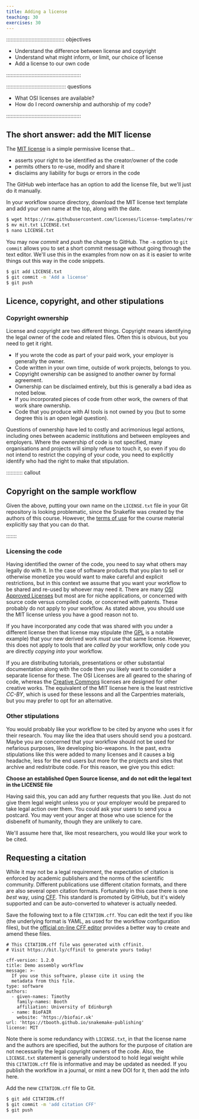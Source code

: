 ```yaml
---
title: Adding a license
teaching: 30
exercises: 30
---
```


::::::::::::::::::::::::::::::::::::::: objectives

- Understand the difference between license and copyright
- Understand what might inform, or limit, our choice of license
- Add a license to our own code

::::::::::::::::::::::::::::::::::::::::::::::::::

:::::::::::::::::::::::::::::::::::::::: questions

- What OSI licenses are available?
- How do I record ownership and authorship of my code?

::::::::::::::::::::::::::::::::::::::::::::::::::

## The short answer: add the MIT license

The [MIT license](https://opensource.org/license/mit) is a simple permissive license that...

* asserts your right to be identified as the creator/owner of the code
* permits others to re-use, modify and share it
* disclaims any liability for bugs or errors in the code

The GitHub web interface has an option to add the license file, but we'll just do it manually.

In your workflow source directory, download the MIT license text template and add your own name
at the top, along with the date.

```bash
$ wget https://raw.githubusercontent.com/licenses/license-templates/refs/heads/master/templates/mit.txt
$ mv mit.txt LICENSE.txt
$ nano LICENSE.txt
```

You may now *commit* and *push* the change to GitHub. The `-m` option to `git commit` allows you
to set a short commit message without going through the text editor. We'll use this in the examples
from now on as it is easier to write things out this way in the code snippets.

```bash
$ git add LICENSE.txt
$ git commit -m 'Add a license'
$ git push
```

## Licence, copyright, and other stipulations

### Copyright ownership

License and copyright are two different things. Copyright means identifying the legal owner of the
code and related files. Often this is obvious, but you need to get it right.

* If you wrote the code as part of your paid work, your employer is generally the owner.
* Code written in your own time, outside of work projects, belongs to you.
* Copyright ownership can be assigned to another owner by formal agreement.
* Ownership can be disclaimed entirely, but this is generally a bad idea as noted below.
* If you incorporated pieces of code from other work, the owners of that work share ownership.
* Code that you produce with AI tools is not owned by you (but to some degree this is an open
  legal question).

Questions of ownership have led to costly and acrimonious legal actions, including ones between
academic institutions and between employees and employers. Where the ownership of code is not
specified, many organisations and projects will simply refuse to touch it, so even if you do not
intend to restrict the copying of your code, you need to explicitly identify who had the right to
make that stipulation.

::::::::::: callout

## Copyright on the sample workflow

Given the above, putting your own name on the `LICENSE.txt` file in your Git repository is
looking problematic, since the Snakefile was created by the authors of this course. However, the
[terms of use](LICENSE.html) for the course material explicitly say that you can do that.

:::::::

### Licensing the code

Having identified the owner of the code, you need to say what others may legally do with it. In
the case of software products that you plan to sell or otherwise monetize you would want to make
careful and explicit restrictions, but in this context we assume that you want your workflow to
be shared and re-used by whoever may need it. There are many [OSI Approved Licenses](
https://opensource.org/licenses) but most are for niche applications, or concerned with source code
versus compiled code, or concerned with patents. These probably do not apply to your workflow. As
stated above, you should use the MIT license unless you have a good reason not to.

If you have incorporated any code that was shared with you under a different license then that
license may stipulate (the [GPL](https://opensource.org/license/gpl-3-0) is a notable example)
that your new derived work *must* use that same license. However, this does not apply to tools
that are *called by* your workflow, only code you are directly *copying into* your workflow.

If you are distributing tutorials, presentations or other substantial documentation along with the
code then you likely want to consider a separate license for these. The OSI Licenses are all geared
to the sharing of code, whereas the [Creative Commons](
https://creativecommons.org/share-your-work/cclicenses/) licenses are designed for other creative
works. The equivalent of the MIT license here is the least restrictive *CC-BY*, which is used for
these lessons and all the Carpentries materials, but you may prefer to opt for an alternative.

### Other stipulations

You would probably like your workflow to be cited by anyone who uses it for their research. You
may like the idea that users should send you a postcard. Maybe you are concerned that your
workflow should not be used for nefarious purposes, like developing bio-weapons. In the past,
extra stipulations like this were added to many licenses and it causes a big headache, less
for the end users but more for the projects and sites that archive and redistribute code. For this
reason, we give you this edict:

**Choose an established Open Source license, and do not edit the legal text in the LICENSE file**

Having said this, you can add any further requests that you like. Just do not give them legal
weight unless you or your employer would be prepared to take legal action over them. You could ask
your users to send you a postcard. You may vent your anger at those who use science for the
disbenefit of humanity, though they are unlikely to care.

We'll assume here that, like most researchers, you would like your work to be cited.

## Requesting a citation

While it may not be a legal requirement, the expectation of citation is enforced by academic
publishers and the norms of the scientific community. Different publications use different
citation formats, and there are also several open citation formats. Fortunately in this case there
is one *best* way, using [CFF](https://citation-file-format.github.io/). This standard
is promoted by GitHub, but it's widely supported and can be auto-converted to whatever is
actually needed.

Save the following text to a file `CITATION.cff`. You can edit the text if you like (the underlying
format is YAML, as used for the workflow configuration files), but the
[official on-line CFF editor](https://citation-file-format.github.io/cff-initializer-javascript/#/)
provides a better way to create and amend these files.

```
# This CITATION.cff file was generated with cffinit.
# Visit https://bit.ly/cffinit to generate yours today!

cff-version: 1.2.0
title: Demo assembly workflow
message: >-
  If you use this software, please cite it using the
  metadata from this file.
type: software
authors:
  - given-names: Timothy
    family-names: Booth
    affiliation: University of Edinburgh
  - name: BioFAIR
    website: 'https://biofair.uk'
url: 'https://tbooth.github.io/snakemake-publishing'
license: MIT
```

Note there is some redundancy with `LICENSE.txt`, in that the license name and the authors are
specified, but the authors for the purpose of citation are not necessarily the legal copyright
owners of the code. Also, the `LICENSE.txt` statement is generally understood to hold legal weight
while this `CITATION.cff` file is informative and may be updated as needed. If you publish the
workflow in a journal, or mint a new DOI for it, then add the info here.

Add the new `CITATION.cff` file to Git.

```bash
$ git add CITATION.cff
$ git commit -m 'add citation CFF'
$ git push
```
